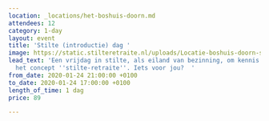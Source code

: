 ```yaml
---
location: _locations/het-boshuis-doorn.md
attendees: 12
category: 1-day
layout: event
title: 'Stilte (introductie) dag '
image: https://static.stilteretraite.nl/uploads/Locatie-boshuis-doorn-stilte dag.jpg
lead_text: 'Een vrijdag in stilte, als eiland van bezinning, om kennis te maken met
  het concept ''stilte-retraite''. Iets voor jou?  '
from_date: 2020-01-24 21:00:00 +0100
to_date: 2020-01-24 17:00:00 +0100
length_of_time: 1 dag
price: 89

---
```


